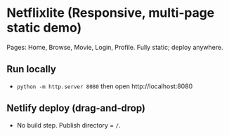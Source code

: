 
# Netflixlite (Responsive, multi‑page static demo)
Pages: Home, Browse, Movie, Login, Profile. Fully static; deploy anywhere.

## Run locally
- `python -m http.server 8080` then open http://localhost:8080

## Netlify deploy (drag‑and‑drop)
- No build step. Publish directory = `/`.
